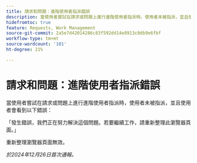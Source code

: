 ```yaml
---
title: 請求和問題：進階使用者指派錯誤
description: 當使用者嘗試在請求或問題上進行進階使用者指派時，使用者未被指派，並且使用者會看到一個錯誤。
hidefromtoc: true
feature: Requests, Work Management
source-git-commit: 2a5e7d42014286c83f592dd14e8913c0db9e6fbf
workflow-type: tm+mt
source-wordcount: '101'
ht-degree: 21%

---
```



# 請求和問題：進階使用者指派錯誤

當使用者嘗試在請求或問題上進行進階使用者指派時，使用者未被指派，並且使用者會看到以下錯誤：

「發生錯誤，我們正在努力解決這個問題。若要繼續工作，請重新整理此瀏覽器頁面。」

重新整理瀏覽器頁面無效。

_於2024年12月26日首次通報。_
